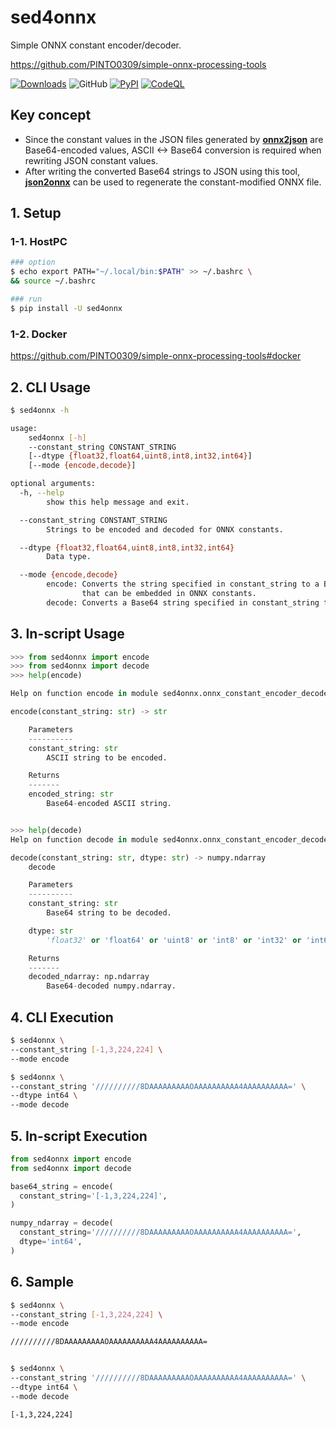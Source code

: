 # sed4onnx
Simple ONNX constant encoder/decoder.

https://github.com/PINTO0309/simple-onnx-processing-tools

[![Downloads](https://static.pepy.tech/personalized-badge/sed4onnx?period=total&units=none&left_color=grey&right_color=brightgreen&left_text=Downloads)](https://pepy.tech/project/sed4onnx) ![GitHub](https://img.shields.io/github/license/PINTO0309/sed4onnx?color=2BAF2B) [![PyPI](https://img.shields.io/pypi/v/sed4onnx?color=2BAF2B)](https://pypi.org/project/sed4onnx/) [![CodeQL](https://github.com/PINTO0309/sed4onnx/workflows/CodeQL/badge.svg)](https://github.com/PINTO0309/sed4onnx/actions?query=workflow%3ACodeQL)

## Key concept
- Since the constant values in the JSON files generated by **[onnx2json](https://github.com/PINTO0309/onnx2json)** are Base64-encoded values, ASCII <-> Base64 conversion is required when rewriting JSON constant values.
- After writing the converted Base64 strings to JSON using this tool, **[json2onnx](https://github.com/PINTO0309/json2onnx)** can be used to regenerate the constant-modified ONNX file.

## 1. Setup
### 1-1. HostPC
```bash
### option
$ echo export PATH="~/.local/bin:$PATH" >> ~/.bashrc \
&& source ~/.bashrc

### run
$ pip install -U sed4onnx
```
### 1-2. Docker
https://github.com/PINTO0309/simple-onnx-processing-tools#docker


## 2. CLI Usage
```bash
$ sed4onnx -h

usage:
    sed4onnx [-h]
    --constant_string CONSTANT_STRING
    [--dtype {float32,float64,uint8,int8,int32,int64}]
    [--mode {encode,decode}]

optional arguments:
  -h, --help
        show this help message and exit.

  --constant_string CONSTANT_STRING
        Strings to be encoded and decoded for ONNX constants.

  --dtype {float32,float64,uint8,int8,int32,int64}
        Data type.

  --mode {encode,decode}
        encode: Converts the string specified in constant_string to a Base64 format string
                that can be embedded in ONNX constants.
        decode: Converts a Base64 string specified in constant_string to ASCII like Numpy string.
```

## 3. In-script Usage
```python
>>> from sed4onnx import encode
>>> from sed4onnx import decode
>>> help(encode)

Help on function encode in module sed4onnx.onnx_constant_encoder_decoder:

encode(constant_string: str) -> str

    Parameters
    ----------
    constant_string: str
        ASCII string to be encoded.

    Returns
    -------
    encoded_string: str
        Base64-encoded ASCII string.


>>> help(decode)
Help on function decode in module sed4onnx.onnx_constant_encoder_decoder:

decode(constant_string: str, dtype: str) -> numpy.ndarray
    decode

    Parameters
    ----------
    constant_string: str
        Base64 string to be decoded.

    dtype: str
        'float32' or 'float64' or 'uint8' or 'int8' or 'int32' or 'int64'

    Returns
    -------
    decoded_ndarray: np.ndarray
        Base64-decoded numpy.ndarray.
```

## 4. CLI Execution
```bash
$ sed4onnx \
--constant_string [-1,3,224,224] \
--mode encode

$ sed4onnx \
--constant_string '//////////8DAAAAAAAAAOAAAAAAAAAA4AAAAAAAAAA=' \
--dtype int64 \
--mode decode
```

## 5. In-script Execution
```python
from sed4onnx import encode
from sed4onnx import decode

base64_string = encode(
  constant_string='[-1,3,224,224]',
)

numpy_ndarray = decode(
  constant_string='//////////8DAAAAAAAAAOAAAAAAAAAA4AAAAAAAAAA=',
  dtype='int64',
)
```

## 6. Sample
```bash
$ sed4onnx \
--constant_string [-1,3,224,224] \
--mode encode

//////////8DAAAAAAAAAOAAAAAAAAAA4AAAAAAAAAA=


$ sed4onnx \
--constant_string '//////////8DAAAAAAAAAOAAAAAAAAAA4AAAAAAAAAA=' \
--dtype int64 \
--mode decode

[-1,3,224,224]
```